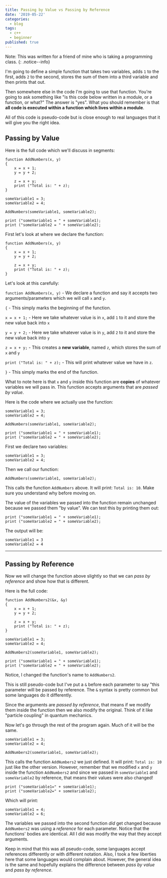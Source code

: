 ```yaml
---
title: Passing by Value vs Passing by Reference
date: '2019-05-22'
categories:
  - blog
tags:
  - c++
  - beginner
published: true
---
```

Note: This was written for a friend of mine who is taking a programming class.
{: .notice--info}

I'm going to define a simple function that takes two variables, adds `1` to the first, adds `2` to the second, stores the sum of them into a third variable and then prints that out. 

Then somewhere else in the code I'm going to use that function. You're going to ask something like "is this code below written in a module, or a function, or what?" The answer is "yes". What you should remember is that **all code is executed within a function which lives within a module**.

All of this code is pseudo-code but is close enough to real languages that it will give you the right idea.

## Passing by Value

Here is the full code which we'll discuss in segments:

```
function AddNumbers(x, y)
{
    x = x + 1;
    y = y + 2;
    
    z = x + y;
    print ("Total is: " + z);
}

someVariable1 = 3;
someVariable2 = 4;

AddNumbers(someVariable1, someVariable2);

print ("someVariable1 = " + someVariable1);
print ("someVariable2 = " + someVariable2);
```

First let's look at where we declare the function:

```
function AddNumbers(x, y)
{
    x = x + 1;
    y = y + 2;

    z = x + y;
    print ("Total is: " + z);
}
```

Let's look at this carefully:

`function AddNumbers(x, y)` - We declare a function and say it accepts two arguments/parameters which we will call `x` and `y`.

`{` - This simply marks the beginning of the function.

`x = x + 1;` - Here we take whatever value is in `x`, add `1` to it and store the new value back into `x`

`y = y + 2;` - Here we take whatever value is in `y`, add `2` to it and store the new value back into `y`

`z = x + y;` - This creates a **new variable**, named `z`, which stores the sum of `x` and `y`

`print ("Total is: " + z);` - This will print whatever value we have in `z`.

`}` - This simply marks the end of the function.

What to note here is that `x` and `y` inside this function are **copies** of whatever variables we will pass in. This function accepts arguments that are *passed by value*. 

Here is the code where we actually use the function:


```
someVariable1 = 3;
someVariable2 = 4;

AddNumbers(someVariable1, someVariable2);

print ("someVariable1 = " + someVariable1);
print ("someVariable2 = " + someVariable2);
```

First we declare two variables:

```
someVariable1 = 3;
someVariable2 = 4;
```

Then we call our function: 

```
AddNumbers(someVariable1, someVariable2);
```

This calls the function `AddNumbers` above. It will print: `Total is: 10`. Make sure you understand why before moving on.

The value of the variables we passed into the function remain unchanged because we passed them "by value". We can test this by printing them out:

```
print ("someVariable1 = " + someVariable1);
print ("someVariable2 = " + someVariable2);
```

The output will be:
```
someVariable1 = 3
someVariable2 = 4
```


<hr/>

## Passing by Reference

Now we will change the function above slightly so that we can *pass by reference* and show how that is different.

Here is the full code:

```
function AddNumbers2(&x, &y)
{
    x = x + 1;
    y = y + 2;
    
    z = x + y;
    print ("Total is: " + z);
}

someVariable1 = 3;
someVariable2 = 4;

AddNumbers2(someVariable1, someVariable2);

print ("someVariable1 = " + someVariable1);
print ("someVariable2 = " + someVariable2);
```

Notice, I changed the function's name to `AddNumbers2`. 

This is still pseudo-code but I've put a `&` before each parameter to say "this parameter will be passed by reference. The `&` syntax is pretty common but some languages do it differently.

Since the arguments are *passed by reference*, that means if we modify them inside the function then we also modify the original. Think of it like "particle coupling" in quantum mechanics.

Now let's go through the rest of the program again. Much of it will be the same.

```
someVariable1 = 3;
someVariable2 = 4;

AddNumbers2(someVariable1, someVariable2);
```

This calls the function `AddNumbers2` we just defined. It will print: `Total is: 10` just like the other version. However, remember that we modified `x` and `y` inside the function `AddNumbers2` and since we passed in `someVariable1` and `someVariable2` by reference, that means their values were also changed!

```
print ("someVariable1=" + someVariable1);
print ("someVariable2=" + someVariable2);
```

Which will print:

```
someVariable1 = 4;
someVariable2 = 6;
```

The variables we passed into the second function *did* get changed because `AddNumbers2` was using a *reference* for each parameter. Notice that the functions' bodies are identical. All I did was modify the way that they accept arguments. 

Keep in mind that this was all pseudo-code, some languages accept references differently or with different notation. Also, I took a few liberties here that some languages would complain about. However, the general idea is the same and hopefully explains the difference between *pass by value* and *pass by reference*. 
